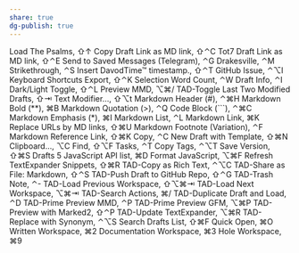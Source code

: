 ```yaml
---
share: true
dg-publish: true
---
```

Load The Psalms, ⇧↑
Copy Draft Link as MD link, ⇧⌃C
Tot7 Draft Link as MD link, ⇧⌃E
Send to Saved Messages (Telegram), ⌃G
Drakesville, ⌃M
Strikethrough, ⌃S
Insert DavodTime™  timestamp., ⇧⌃T
GitHub Issue, ⌃⌥I
Keyboard Shortcuts Export, ⇧⌃K
Selection Word Count, ⌃W
Draft Info, ⌃I
Dark/Light Toggle, ⇧⌃L
Preview MMD, ⌥⌘/
TAD-Toggle Last Two Modified Drafts, ⇧⇥
Text Modifier…, ⇧⌥t
Markdown Header (#), ⌃⌘H
Markdown Bold (**), ⌘B
Markdown Quotation (>), ⌃Q
Code Block (```), ⌃⌘C
Markdown Emphasis (*), ⌘I
Markdown List, ⌃L
Markdown Link, ⌘K
Replace URLs by MD links, ⇧⌘U
Markdown Footnote (Variation), ⌃F
Markdown Reference Link, ⇧⌘K
Copy, ⌃C
New Draft with Template, ⇧⌘N
Clipboard…, ⌥C
Find, ⇧⌥F
Tasks, ⌃T
Copy Tags, ⌃⌥T
Save Version, ⇧⌘S
Drafts 5 JavaScript API list, ⌘D
Format JavaScript, ⌥⌘F
Refresh TextExpander Snippets, ⇧⌘R
TAD-Copy as Rich Text, ⌃⌥C
TAD-Share as File: Markdown, ⇧⌃S
TAD-Push Draft to GitHub Repo, ⇧⌃G
TAD-Trash Note, ⌃-
TAD-Load Previous Workspace, ⇧⌥⌘⇥
TAD-Load Next Workspace, ⌥⌘⇥
TAD-Search Actions, ⌘/
TAD-Duplicate Draft and Load, ⌃D
TAD-Prime Preview MMD, ⌃P
TAD-Prime Preview GFM, ⌥⌘P
TAD-Preview with Marked2, ⇧⌃P
TAD-Update TextExpander, ⌥⌘R
TAD-Replace with Synonym, ⌃⌥S
Search Drafts List, ⇧⌘F
Quick Open, ⌘O
Written Workspace, ⌘2
Documentation Workspace, ⌘3
Hole Workspace, ⌘9
